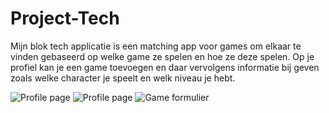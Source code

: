 # Project-Tech

Mijn blok tech applicatie is een matching app voor games om elkaar te vinden gebaseerd op welke game ze spelen en hoe ze deze spelen. Op je profiel kan je een game toevoegen en daar vervolgens informatie bij geven zoals welke character je speelt en welk niveau je hebt.

![Profile page](public/images/emptyprofile) ![Profile page](public/images/filledprofile) ![Game formulier](public/images/filledform) 
